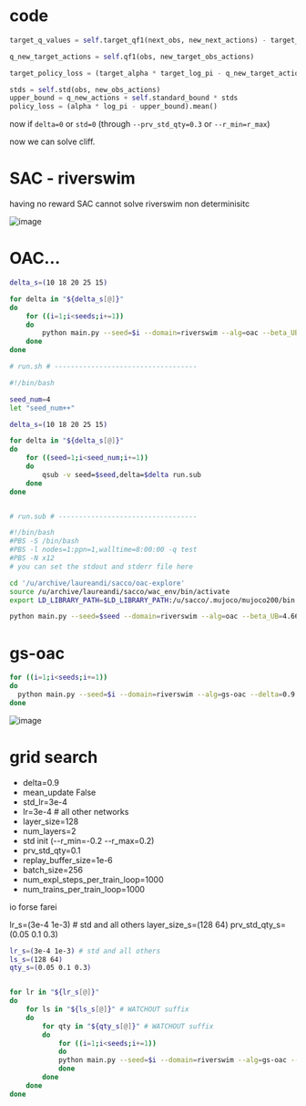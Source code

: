 
# code 

```py
target_q_values = self.target_qf1(next_obs, new_next_actions) - target_alpha * new_log_pi
```


```py
q_new_target_actions = self.qf1(obs, new_target_obs_actions)

target_policy_loss = (target_alpha * target_log_pi - q_new_target_actions).mean()

stds = self.std(obs, new_obs_actions)
upper_bound = q_new_actions + self.standard_bound * stds
policy_loss = (alpha * log_pi - upper_bound).mean()
```

now if `delta=0` or `std=0` (through `--prv_std_qty=0.3` or `--r_min=r_max`)

now we can solve cliff. 

# SAC - riverswim

having no reward SAC cannot solve riverswim non determinisitc

![image](/data/riverswim/25/sac_/x09b/s1/heatmaps/hm_49.png)

# OAC...

```sh
delta_s=(10 18 20 25 15)

for delta in "${delta_s[@]}" 
do
	for ((i=1;i<seeds;i+=1))
	do
		python main.py --seed=$i --domain=riverswim --alg=oac --beta_UB=4.66 --delta=$delta --max_path_length=50 --layer_size=128 --snapshot_mode=none --save_heatmap --save_sampled_data --epochs=20 --no_gpu ---suffix=x12/delta-"${delta}" &
	done
done
```

```sh
# run.sh # -----------------------------------

#!/bin/bash

seed_num=4
let "seed_num++"

delta_s=(10 18 20 25 15)

for delta in "${delta_s[@]}" 
do
	for ((seed=1;i<seed_num;i+=1))
	do
		qsub -v seed=$seed,delta=$delta run.sub 
	done
done


# run.sub # ----------------------------------

#!/bin/bash
#PBS -S /bin/bash
#PBS -l nodes=1:ppn=1,walltime=8:00:00 -q test
#PBS -N x12
# you can set the stdout and stderr file here

cd '/u/archive/laureandi/sacco/oac-explore'
source /u/archive/laureandi/sacco/wac_env/bin/activate
export LD_LIBRARY_PATH=$LD_LIBRARY_PATH:/u/sacco/.mujoco/mujoco200/bin

python main.py --seed=$seed --domain=riverswim --alg=oac --beta_UB=4.66 --delta=$delta --max_path_length=150 --layer_size=128 --snapshot_mode=none --save_heatmap --save_sampled_data --epochs=200 --no_gpu --suffix=x12/delta"${delta}" > ./data/x12_s"${seed}"_delta"${delta}".log 2>&1
```

# gs-oac

```sh
for ((i=1;i<seeds;i+=1))
do
  python main.py --seed=$i --domain=riverswim --alg=gs-oac --delta=0.9 --mean_update --max_path_length=50 --layer_size=128 --std_lr=3e-3 --r_min=-0.2 --r_max=0.2 --prv_std_qty=0.1 --dont_use_target_std --snapshot_mode=none --save_heatmap --save_sampled_data --epochs=20 --no_gpu --suffix=y01 &
done
```

![image](/data/riverswim/25/mean_update_/gs-oac_/y01/s1/heatmaps/hm_18.png)

# grid search

* delta=0.9
* mean_update False
* std_lr=3e-4
* lr=3e-4 # all other networks
* layer_size=128
* num_layers=2
* std init (--r_min=-0.2 --r_max=0.2)
* prv_std_qty=0.1
* replay_buffer_size=1e-6
* batch_size=256
* num_expl_steps_per_train_loop=1000
* num_trains_per_train_loop=1000

io forse farei 

lr_s=(3e-4 1e-3) # std and all others
layer_size_s=(128 64)
prv_std_qty_s=(0.05 0.1 0.3) 


```sh
lr_s=(3e-4 1e-3) # std and all others
ls_s=(128 64)
qty_s=(0.05 0.1 0.3) 


for lr in "${lr_s[@]}"
do
	for ls in "${ls_s[@]}" # WATCHOUT suffix
	do
		for qty in "${qty_s[@]}" # WATCHOUT suffix
		do
			for ((i=1;i<seeds;i+=1))
			do
			python main.py --seed=$i --domain=riverswim --alg=gs-oac --delta=0.9 --mean_update --max_path_length=50 --layer_size=$ls --std_lr=$lr --policy_lr=$lr --qf_lr=$lr --r_min=-0.2 --r_max=0.2 --prv_std_qty=$qty --dont_use_target_std --snapshot_mode=none --save_heatmap --save_sampled_data --epochs=20 --no_gpu --suffix=y04/lr"${lr}"_ls"${ls}"_qty"${qty}" &
			done
		done
	done
done
```





